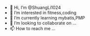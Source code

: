 - 👋 Hi, I’m @ShuangLi1024
- 👀 I’m interested in fitness,coding
- 🌱 I’m currently learning mybatis,PMP
- 💞️ I’m looking to collaborate on ...
- 📫 How to reach me ...

<!---
ShuangLi1024/ShuangLi1024 is a ✨ special ✨ repository because its `README.md` (this file) appears on your GitHub profile.
You can click the Preview link to take a look at your changes.
--->

